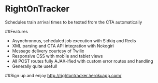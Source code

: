 RightOnTracker
==============

Schedules train arrival times to be texted from the CTA automatically

##Features
* Asynchronous, scheduled job execution with Sidkiq and Redis
* XML parsing and CTA API integration with Nokogiri
* Message delivery courtesy of Twilio
* Responsive CSS with mobile and tablet views
* All POST routes fully AJAX-ified with custom error routes and handling
* Generally quite useful!

##Sign up and enjoy
http://rightontracker.herokuapp.com/



